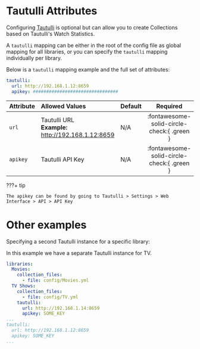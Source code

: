 # Tautulli Attributes

Configuring [Tautulli](https://tautulli.com/) is optional but can allow you to create Collections based on Tautulli's 
Watch Statistics.

A `tautulli` mapping can be either in the root of the config file as global mapping for all libraries, or you can 
specify the `tautulli` mapping individually per library.

Below is a `tautulli` mapping example and the full set of attributes:

```yaml
tautulli:
  url: http://192.168.1.12:8659
  apikey: ################################
```

| Attribute | Allowed Values                                        | Default |                  Required                  |
|:----------|:------------------------------------------------------|:--------|:------------------------------------------:|
| `url`     | Tautulli URL<br>**Example:** http://192.168.1.12:8659 | N/A     | :fontawesome-solid-circle-check:{ .green } |
| `apikey`  | Tautulli API Key                                      | N/A     | :fontawesome-solid-circle-check:{ .green } |

???+ tip
    
    The apikey can be found by going to Tautulli > Settings > Web Interface > API > API Key

# Other examples

Specifying a second Tautulli instance for a specific library:

In this example we have a separate Tautulli instance for TV.

```yaml
libraries:
  Movies:
    collection_files:
      - file: config/Movies.yml
  TV Shows:
    collection_files:
      - file: config/TV.yml
    tautulli:
      url: http://192.168.1.14:8659
      apikey: SOME_KEY
...
tautulli:
  url: http://192.168.1.12:8659
  apikey: SOME_KEY
...
```